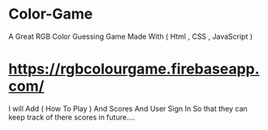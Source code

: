 # Color-Game
A Great RGB Color Guessing Game Made With ( Html , CSS , JavaScript )
# https://rgbcolourgame.firebaseapp.com/

I will Add ( How To Play ) And Scores And User Sign In So that they can <br>
keep track of there scores in future....

